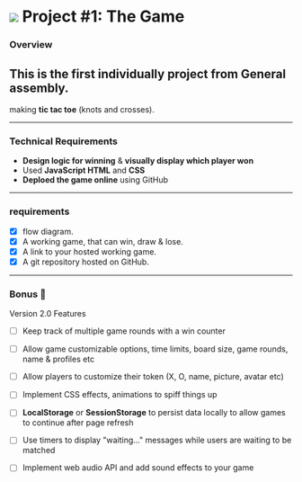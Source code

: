 # ![](https://ga-dash.s3.amazonaws.com/production/assets/logo-9f88ae6c9c3871690e33280fcf557f33.png) Project #1: The Game

### Overview

## This is the first individually project from General assembly. 
making **tic tac toe** (knots and crosses).

---

### Technical Requirements

* **Design logic for winning** & **visually display which player won**
* Used **JavaScript HTML** and **CSS** 
* **Deploed the game online** using GitHub

---

### requirements

- [X] flow diagram.
- [X] A working game, that can win, draw & lose.
- [X] A link to your hosted working game.
- [X] A git repository hosted on GitHub.

---

### Bonus  📌 
Version 2.0 Features

- [ ] Keep track of multiple game rounds with a win counter
- [ ] Allow game customizable options, time limits, board size, game rounds, name & profiles etc  
- [ ] Allow players to customize their token (X, O, name, picture, avatar etc)
- [ ] Implement CSS effects, animations to spiff things up
- [ ] **LocalStorage** or **SessionStorage** to persist data locally to allow games to continue after page refresh
- [ ] Use timers to display "waiting..." messages while users are waiting to be matched
- [ ] Implement web audio API and add sound effects to your game


